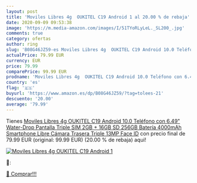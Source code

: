 ```yaml
---
layout: post
title: 'Moviles Libres 4g  OUKITEL C19 Android 1 al 20.00 % de rebaja'
date: 2020-09-09 09:53:38
image: 'https://m.media-amazon.com/images/I/51TYoRLyLeL._SL200_.jpg'
comments: true
category: ofertas
author: ring
slug: 'B08G46JZ59-es Moviles Libres 4g  OUKITEL C19 Android 10.0 Teléfono con 6.49" Water-Drop Pantalla  Triple SIM  2GB + 16GB  SD 256GB   Batería 4000mAh Smartphone Libre  Cámara Trasera Triple 13MP  Face ID'
actualPrice: 79.99 EUR
currency: EUR
price: 79.99
comparePrice: 99.99 EUR
prodname: 'Moviles Libres 4g  OUKITEL C19 Android 10.0 Teléfono con 6.49" Water-Drop Pantalla  Triple SIM  2GB + 16GB  SD 256GB   Batería 4000mAh Smartphone Libre  Cámara Trasera Triple 13MP  Face ID'
country: 'es'
flag: '🇪🇸'
buyurl: 'https://www.amazon.es/dp/B08G46JZ59/?tag=tolees-21'
descuento: '20.00'
average: '79.99'
---
```


Tienes [Moviles Libres 4g  OUKITEL C19 Android 10.0 Teléfono con 6.49" Water-Drop Pantalla  Triple SIM  2GB + 16GB  SD 256GB   Batería 4000mAh Smartphone Libre  Cámara Trasera Triple 13MP  Face ID](https://www.amazon.es/dp/B08G46JZ59/?tag=tolees-21) con precio final de  79.99 EUR (original: 99.99 EUR) (20.00 %  de rebaja) aqui!

[![Moviles Libres 4g  OUKITEL C19 Android 1](https://m.media-amazon.com/images/I/51TYoRLyLeL._SL200_.jpg)](https://www.amazon.es/dp/B08G46JZ59/?tag=tolees-21)

🔎:


[🛒 Comprar!!!](https://www.amazon.es/dp/B08G46JZ59/?tag=tolees-21)
